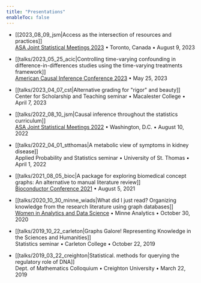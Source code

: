```yaml
---
title: "Presentations"
enableToc: false
---
```


- [[2023_08_09_jsm|Access as the intersection of resources and practices]]    
    [ASA Joint Statistical Meetings 2023](https://ww2.amstat.org/meetings/jsm/2023/program.cfm) • Toronto, Canada • August 9, 2023

- [[talks/2023_05_25_acic|Controlling time-varying confounding in difference-in-differences studies using the time-varying treatments framework]]    
    [American Causal Inference Conference 2023](https://sci-info.org/annual-meeting/) • May 25, 2023

- [[talks/2023_04_07_cst|Alternative grading for "rigor" and beauty]]    
    Center for Scholarship and Teaching seminar • Macalester College • April 7, 2023

- [[talks/2022_08_10_jsm|Causal inference throughout the statistics curriculum]]    
    [ASA Joint Statistical Meetings 2022](https://ww2.amstat.org/meetings/jsm/2022/) • Washington, D.C. • August 10, 2022

- [[talks/2022_04_01_stthomas|A metabolic view of symptoms in kidney disease]]    
    Applied Probability and Statistics seminar • University of St. Thomas • April 1, 2022

- [[talks/2021_08_05_bioc|A package for exploring biomedical concept graphs: An alternative to manual literature review]]    
    [Bioconductor Conference 2021](https://bioc2021.bioconductor.org/) • August 5, 2021

- [[talks/2020_10_30_minne_wiads|What did I just read? Organizing knowledge from the research literature using graph databases]]   
    [Women in Analytics and Data Science](http://minneanalytics.org/minnewiads2020/) • Minne Analytics • October 30, 2020

- [[talks/2019_10_22_carleton|Graphs Galore! Representing Knowledge in the Sciences and Humanities]]   
    Statistics seminar • Carleton College • October 22, 2019

- [[talks/2019_03_22_creighton|Statistical. methods for querying the regulatory role of DNA]]    
    Dept. of Mathematics Colloquium • Creighton University • March 22, 2019

<style>
.meta {display: none;}
</style>

